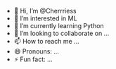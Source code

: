 - 👋 Hi, I’m @Cherrriess
- 👀 I’m interested in ML
- 🌱 I’m currently learning Python
- 💞️ I’m looking to collaborate on ...
- 📫 How to reach me ...
- 😄 Pronouns: ...
- ⚡ Fun fact: ...

<!---
Cherrriess/Cherrriess is a ✨ special ✨ repository because its `README.md` (this file) appears on your GitHub profile.
You can click the Preview link to take a look at your changes.
--->
